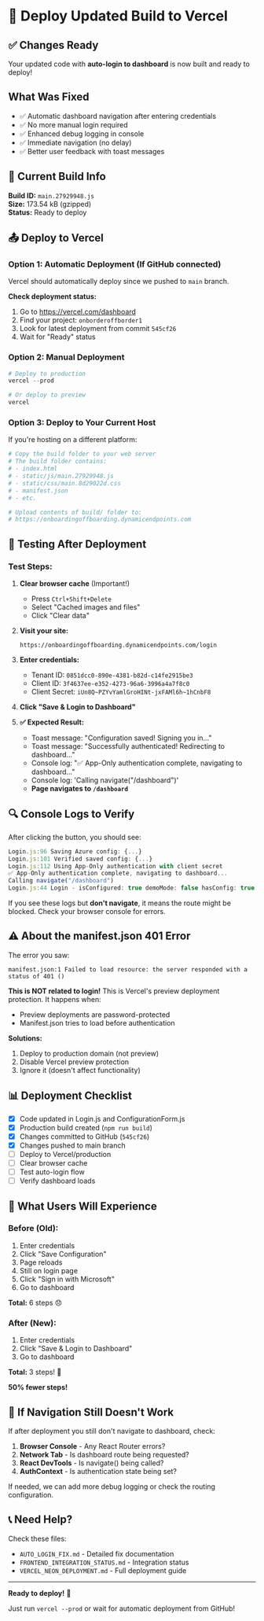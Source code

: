# 🚀 Deploy Updated Build to Vercel

## ✅ Changes Ready

Your updated code with **auto-login to dashboard** is now built and ready to deploy!

## What Was Fixed

- ✅ Automatic dashboard navigation after entering credentials
- ✅ No more manual login required
- ✅ Enhanced debug logging in console
- ✅ Immediate navigation (no delay)
- ✅ Better user feedback with toast messages

## 🎯 Current Build Info

**Build ID:** `main.27929948.js`  
**Size:** 173.54 kB (gzipped)  
**Status:** Ready to deploy

## 📤 Deploy to Vercel

### Option 1: Automatic Deployment (If GitHub connected)

Vercel should automatically deploy since we pushed to `main` branch.

**Check deployment status:**
1. Go to https://vercel.com/dashboard
2. Find your project: `onborderoffborder1`
3. Look for latest deployment from commit `545cf26`
4. Wait for "Ready" status

### Option 2: Manual Deployment

```powershell
# Deploy to production
vercel --prod

# Or deploy to preview
vercel
```

### Option 3: Deploy to Your Current Host

If you're hosting on a different platform:

```powershell
# Copy the build folder to your web server
# The build folder contains:
# - index.html
# - static/js/main.27929948.js
# - static/css/main.8d29022d.css
# - manifest.json
# - etc.

# Upload contents of build/ folder to:
# https://onboardingoffboarding.dynamicendpoints.com
```

## 🧪 Testing After Deployment

### Test Steps:

1. **Clear browser cache** (Important!)
   - Press `Ctrl+Shift+Delete`
   - Select "Cached images and files"
   - Click "Clear data"

2. **Visit your site:**
   ```
   https://onboardingoffboarding.dynamicendpoints.com/login
   ```

3. **Enter credentials:**
   - Tenant ID: `0851dcc0-890e-4381-b82d-c14fe2915be3`
   - Client ID: `3f4637ee-e352-4273-96a6-3996a4a7f8c0`
   - Client Secret: `iUn8Q~PZYvYamlGroHINt-jxFAMl6h~1hCnbF8`

4. **Click "Save & Login to Dashboard"**

5. **✅ Expected Result:**
   - Toast message: "Configuration saved! Signing you in..."
   - Toast message: "Successfully authenticated! Redirecting to dashboard..."
   - Console log: "✅ App-Only authentication complete, navigating to dashboard..."
   - Console log: 'Calling navigate("/dashboard")'
   - **Page navigates to `/dashboard`**

## 🔍 Console Logs to Verify

After clicking the button, you should see:

```javascript
Login.js:96 Saving Azure config: {...}
Login.js:101 Verified saved config: {...}
Login.js:112 Using App-Only authentication with client secret
✅ App-Only authentication complete, navigating to dashboard...
Calling navigate("/dashboard")
Login.js:44 Login - isConfigured: true demoMode: false hasConfig: true
```

If you see these logs but **don't navigate**, it means the route might be blocked. Check your browser console for errors.

## ⚠️ About the manifest.json 401 Error

The error you saw:
```
manifest.json:1 Failed to load resource: the server responded with a status of 401 ()
```

**This is NOT related to login!** This is Vercel's preview deployment protection. It happens when:
- Preview deployments are password-protected
- Manifest.json tries to load before authentication

**Solutions:**
1. Deploy to production domain (not preview)
2. Disable Vercel preview protection
3. Ignore it (doesn't affect functionality)

## 📊 Deployment Checklist

- [x] Code updated in Login.js and ConfigurationForm.js
- [x] Production build created (`npm run build`)
- [x] Changes committed to GitHub (`545cf26`)
- [x] Changes pushed to main branch
- [ ] Deploy to Vercel/production
- [ ] Clear browser cache
- [ ] Test auto-login flow
- [ ] Verify dashboard loads

## 🎉 What Users Will Experience

### Before (Old):
1. Enter credentials
2. Click "Save Configuration"
3. Page reloads
4. Still on login page
5. Click "Sign in with Microsoft"
6. Go to dashboard

**Total:** 6 steps 😞

### After (New):
1. Enter credentials
2. Click "Save & Login to Dashboard"
3. Go to dashboard

**Total:** 3 steps! 🎉

**50% fewer steps!**

## 🚨 If Navigation Still Doesn't Work

If after deployment you still don't navigate to dashboard, check:

1. **Browser Console** - Any React Router errors?
2. **Network Tab** - Is dashboard route being requested?
3. **React DevTools** - Is navigate() being called?
4. **AuthContext** - Is authentication state being set?

If needed, we can add more debug logging or check the routing configuration.

## 📞 Need Help?

Check these files:
- `AUTO_LOGIN_FIX.md` - Detailed fix documentation
- `FRONTEND_INTEGRATION_STATUS.md` - Integration status
- `VERCEL_NEON_DEPLOYMENT.md` - Full deployment guide

---

**Ready to deploy!** 🚀

Just run `vercel --prod` or wait for automatic deployment from GitHub!
